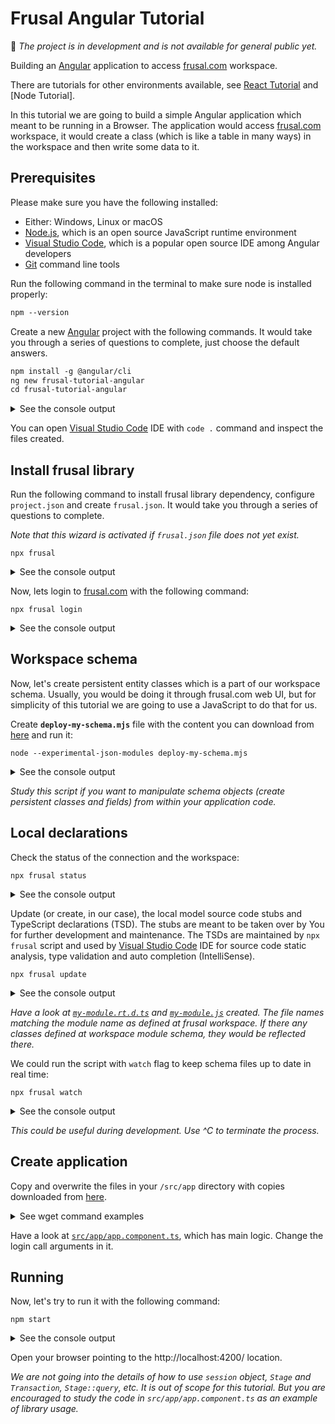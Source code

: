 # Frusal Angular Tutorial

🚧 *The project is in development and is not available for general public yet.*

Building an [Angular] application to access [frusal.com] workspace.

There are tutorials for other environments available, see [React Tutorial] and [Node Tutorial].

In this tutorial we are going to build a simple Angular application which meant to be running in a Browser. The application would access [frusal.com] workspace, it would create a class (which is like a table in many ways) in the workspace and then write some data to it.

## Prerequisites

Please make sure you have the following installed:

- Either: Windows, Linux or macOS
- [Node.js], which is an open source JavaScript runtime environment
- [Visual Studio Code], which is a popular open source IDE among Angular developers
- [Git] command line tools

Run the following command in the terminal to make sure node is installed properly:

```txt
npm --version
```

Create a new [Angular] project with the following commands. It would take you through a series of questions to complete, just choose the default answers.

```txt
npm install -g @angular/cli
ng new frusal-tutorial-angular
cd frusal-tutorial-angular
```

<details><summary>See the console output</summary>

```txt
C:\projects>npm install -g @angular/cli
npm WARN deprecated request@2.88.2: request has been deprecated, see https://github.com/request/request/issues/3142
C:\Users\alex\AppData\Roaming\npm\ng -> C:\Users\alex\AppData\Roaming\npm\node_modules\@angular\cli\bin\ng

> @angular/cli@9.1.3 postinstall C:\Users\alex\AppData\Roaming\npm\node_modules\@angular\cli
> node ./bin/postinstall/script.js

? Would you like to share anonymous usage data with the Angular Team at Google under
Google’s Privacy Policy at https://policies.google.com/privacy? For more details and
how to change this setting, see http://angular.io/analytics. No

+ @angular/cli@9.1.13
added 271 packages from 206 contributors in 81.563s
```

```txt
C:\projects>ng new frusal-tutorial-angular
? Would you like to add Angular routing? No
? Which stylesheet format would you like to use? (Use arrow keys) CSS
> CSS
  SCSS   [ https://sass-lang.com/documentation/syntax#scss ]
  Sass   [ https://sass-lang.com/documentation/syntax#the-indented-syntax ]
  Less   [ http://lesscss.org ]
  Stylus [ http://stylus-lang.com ]
CREATE frusal-tutorial-angular/angular.json (3702 bytes)
CREATE frusal-tutorial-angular/package.json (1299 bytes)
CREATE frusal-tutorial-angular/README.md (1038 bytes)
CREATE frusal-tutorial-angular/tsconfig.json (489 bytes)
CREATE frusal-tutorial-angular/tslint.json (3125 bytes)
CREATE frusal-tutorial-angular/.editorconfig (274 bytes)
CREATE frusal-tutorial-angular/.gitignore (631 bytes)
CREATE frusal-tutorial-angular/browserslist (429 bytes)
CREATE frusal-tutorial-angular/karma.conf.js (1035 bytes)
CREATE frusal-tutorial-angular/tsconfig.app.json (210 bytes)
CREATE frusal-tutorial-angular/tsconfig.spec.json (270 bytes)
CREATE frusal-tutorial-angular/src/favicon.ico (948 bytes)
CREATE frusal-tutorial-angular/src/index.html (307 bytes)
CREATE frusal-tutorial-angular/src/main.ts (372 bytes)
CREATE frusal-tutorial-angular/src/polyfills.ts (2835 bytes)
CREATE frusal-tutorial-angular/src/styles.css (80 bytes)
CREATE frusal-tutorial-angular/src/test.ts (753 bytes)
CREATE frusal-tutorial-angular/src/assets/.gitkeep (0 bytes)
CREATE frusal-tutorial-angular/src/environments/environment.prod.ts (51 bytes)
CREATE frusal-tutorial-angular/src/environments/environment.ts (662 bytes)
CREATE frusal-tutorial-angular/src/app/app.module.ts (314 bytes)
CREATE frusal-tutorial-angular/src/app/app.component.html (25725 bytes)
CREATE frusal-tutorial-angular/src/app/app.component.spec.ts (993 bytes)
CREATE frusal-tutorial-angular/src/app/app.component.ts (227 bytes)
CREATE frusal-tutorial-angular/src/app/app.component.css (0 bytes)
CREATE frusal-tutorial-angular/e2e/protractor.conf.js (808 bytes)
CREATE frusal-tutorial-angular/e2e/tsconfig.json (214 bytes)
CREATE frusal-tutorial-angular/e2e/src/app.e2e-spec.ts (656 bytes)
CREATE frusal-tutorial-angular/e2e/src/app.po.ts (301 bytes)
√ Packages installed successfully.
```

</details>

You can open [Visual Studio Code] IDE with `code .` command and inspect the files created.

## Install frusal library

Run the following command to install frusal library dependency, configure `project.json` and create `frusal.json`. It would take you through a series of questions to complete.

*Note that this wizard is activated if `frusal.json` file does not yet exist.*

```text
npx frusal
```

<details><summary>See the console output</summary>

```txt
C:\projects\frusal-tutorial-angular>npx frusal
npx: installed 1 in 1.085s

Configuring frusal-tutorial-angular npm project with frusal library to enable frusal.com workspace connections

Please choose library type:
  [1] @frusal/library-for-browser: Bundled library designed to run in a browser with no external dependencies.
  [2] @frusal/library-for-node: Bundled library designed to run under node.js with no external dependencies.
  [3] @frusal/library: Core library with "autobahn" and "rxjs" dependencies.
Library type [1]: 1

Please choose generated source code language:
  [1] ECMAScript (aka JavaScript)
  [2] TypeScript
Source code [2]: 2

Source code model location [src\model]: src\model

Installing "frusal" npm dependency...

 * Frusal.com access library is successfully initialised for project frusal-tutorial-angular.
 * Next, please login and start updating your source code stabs and schema declarations.
 * You can use `npm run frusal login`, `npm run frusal update` or `npm run frusal watch` commands.

Please read the note above [ok]: ok
Thank you.
```

</details>

Now, lets login to [frusal.com] with the following command:

```text
npx frusal login
```

<details><summary>See the console output</summary>

```txt
Frusal login: unit.test@fruit-salad.tech
Password:
Please choose a workspace:
[1] Unit Test
Workspace [1]: 1

CONNECTED to workspace 'Unit Test' (ws_001_unit_test) as 'unit.test@fruit-salad.tech'
```

</details>

## Workspace schema

Now, let's create persistent entity classes which is a part of our workspace schema. Usually, you would be doing it through frusal.com web UI, but for simplicity of this tutorial we are going to use a JavaScript to do that for us.

Create __`deploy-my-schema.mjs`__ file with the content you can download from [here](./deploy-my-schema.mjs) and run it:

```text
node --experimental-json-modules deploy-my-schema.mjs
```

<details><summary>See the console output</summary>

```text
Connecting to workspace "ws_001_unit_test"...
Creating classes at module "My Module"...
Schema changes deployed.
```

</details>

*Study this script if you want to manipulate schema objects (create persistent classes and fields) from within your application code.*

## Local declarations

Check the status of the connection and the workspace:

``` text
npx frusal status
```

<details><summary>See the console output</summary>

```txt
CLI script to install and configure frusal.com workspace access library with static type checking against live schema.

User preferences: C:\Users\alex\.npm-frusal (first in ancestry)
Base directory: C:\projects\frusal-tutorial-angular
Config file: frusal.json
Source code model location: src\model

CONNECTED to workspace 'Unit Test' (ws_001_unit_test) as 'unit.test@fruit-salad.tech'

Classes in 'My Module':
 - Book
 ```

</details>

Update (or create, in our case), the local model source code stubs and TypeScript declarations (TSD). The stubs are meant to be taken over by You for further development and maintenance. The TSDs are maintained by `npx frusal` script and used by [Visual Studio Code] IDE for source code static analysis, type validation and auto completion (IntelliSense).

```text
npx frusal update
```

<details><summary>See the console output</summary>

```txt
Updating schema changes for workspace 'Unit Test' (ws_001_unit_test), connected as 'unit.test@fruit-salad.tech'
Source code model location: src\model

Updating on 4/29/2020, 11:16:42 AM...
  src\model\my-module.rt.d.ts
  src\model\my-module.ts
Done
```

</details>

*Have a look at  [`my-module.rt.d.ts`](./my-module.rt.d.ts) and [`my-module.js`](./my-module.js) created. The file names matching the module name as defined at frusal workspace. If there any classes defined at workspace module schema, they would be reflected there.*

We could run the script with `watch` flag to keep schema files up to date in real time:

```text
npx frusal watch
```

<details><summary>See the console output</summary>

```txt
Watching schema changes at workspace 'Unit Test' (ws_001_unit_test), connected as 'unit.test@fruit-salad.tech'...
Source code model location: src\model

Updating on 4/29/2020, 11:17:59 AM...
Done
```

</details>

*This could be useful during development. Use ^C to terminate the process.*

## Create application

Copy and overwrite the files in your `/src/app` directory with copies downloaded from [here](./src/app).

<details><summary>See wget command examples</summary>

```txt
cd src/app
wget https://raw.githubusercontent.com/frusal/frusal-tutorial-angular/master/src/app/app.component.css
wget https://raw.githubusercontent.com/frusal/frusal-tutorial-angular/master/src/app/app.component.html
wget https://raw.githubusercontent.com/frusal/frusal-tutorial-angular/master/src/app/app.component.ts
wget https://raw.githubusercontent.com/frusal/frusal-tutorial-angular/master/src/app/app.module.ts
```

</details>

Have a look at [`src/app/app.component.ts`](./src/app/app.component.ts), which has main logic. Change the login call arguments in it.

## Running

Now, let's try to run it with the following command:

```text
npm start
```

<details><summary>See the console output</summary>

```text
chunk {main} main.js, main.js.map (main) 1.65 MB [initial] [rendered]
chunk {polyfills} polyfills.js, polyfills.js.map (polyfills) 141 kB [initial] [rendered]
chunk {runtime} runtime.js, runtime.js.map (runtime) 6.15 kB [entry] [rendered]
chunk {styles} styles.js, styles.js.map (styles) 9.96 kB [initial] [rendered]
chunk {vendor} vendor.js, vendor.js.map (vendor) 3.02 MB [initial] [rendered]
Date: 2020-05-01T02:12:57.836Z - Hash: bc1b23cb0f82b002ed69 - Time: 6542ms
** Angular Live Development Server is listening on localhost:4200, open your browser on http://localhost:4200/ **
: Compiled successfully.
```

</details>

Open your browser pointing to the http://localhost:4200/ location.

*We are not going into the details of how to use `session` object, `Stage` and `Transaction`, `Stage::query`, etc. It is out of scope for this tutorial. But you are encouraged to study the code in `src/app/app.component.ts` as an example of library usage.*

[frusal.com]: https://frusal.com
[Angular]: https://angular.io
[Node.js]: https://nodejs.org
[Visual Studio Code]: https://code.visualstudio.com
[Git]: https://git-scm.com
[Angular Tutorial]: https://github.com/frusal/frusal-tutorial-angular
[React Tutorial]: https://github.com/frusal/frusal-tutorial-react
[Node.js Tutorial]: https://github.com/frusal/frusal-tutorial-node
